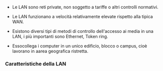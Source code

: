 - Le LAN sono reti private, non soggetto a tariffe o altri controlli normativi.
    
- Le LAN funzionano a velocità relativamente elevate rispetto alla tipica WAN.
    
- Esistono diversi tipi di metodi di controllo dell'accesso ai media in una LAN, i più importanti sono Ethernet, Token ring.
    
- Essocollega i computer in un unico edificio, blocco o campus, cioè lavorano in aarea geografica ristretta.

### Caratteristiche della LAN